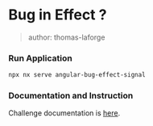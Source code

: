 # Bug in Effect ?

> author: thomas-laforge

### Run Application

```bash
npx nx serve angular-bug-effect-signal
```

### Documentation and Instruction

Challenge documentation is [here](https://angular-challenges.vercel.app/challenges/angular/50-bug-effect-signal/).
